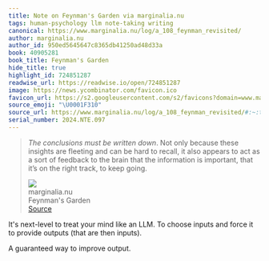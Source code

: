 ```yaml
---
title: Note on Feynman's Garden via marginalia.nu
tags: human-psychology llm note-taking writing
canonical: https://www.marginalia.nu/log/a_108_feynman_revisited/
author: marginalia.nu
author_id: 950ed5645647c8365db41250ad48d33a
book: 40905281
book_title: Feynman's Garden
hide_title: true
highlight_id: 724851287
readwise_url: https://readwise.io/open/724851287
image: https://news.ycombinator.com/favicon.ico
favicon_url: https://s2.googleusercontent.com/s2/favicons?domain=www.marginalia.nu
source_emoji: "\U0001F310"
source_url: https://www.marginalia.nu/log/a_108_feynman_revisited/#:~:text=*The%20conclusions%20must,to%20keep%20going.
serial_number: 2024.NTE.097
---
```

> *The conclusions must be written down*. Not only because these insights are fleeting and can be hard to recall, it also appears to act as a sort of feedback to the brain that the information is important, that it’s on the right track, to keep going.
> <div class="quoteback-footer"><div class="quoteback-avatar"><img class="mini-favicon" src="https://s2.googleusercontent.com/s2/favicons?domain=www.marginalia.nu"></div><div class="quoteback-metadata"><div class="metadata-inner"><span style="display:none">FROM:</span><div aria-label="marginalia.nu" class="quoteback-author"> marginalia.nu</div><div aria-label="Feynman's Garden" class="quoteback-title"> Feynman's Garden</div></div></div><div class="quoteback-backlink"><a target="_blank" aria-label="go to the full text of this quotation" rel="noopener" href="https://www.marginalia.nu/log/a_108_feynman_revisited/#:~:text=*The%20conclusions%20must,to%20keep%20going." class="quoteback-arrow"> Source</a></div></div>

It's next-level to treat your mind like an LLM. To choose inputs and force it to provide outputs (that are then inputs). 

A guaranteed way to improve output.